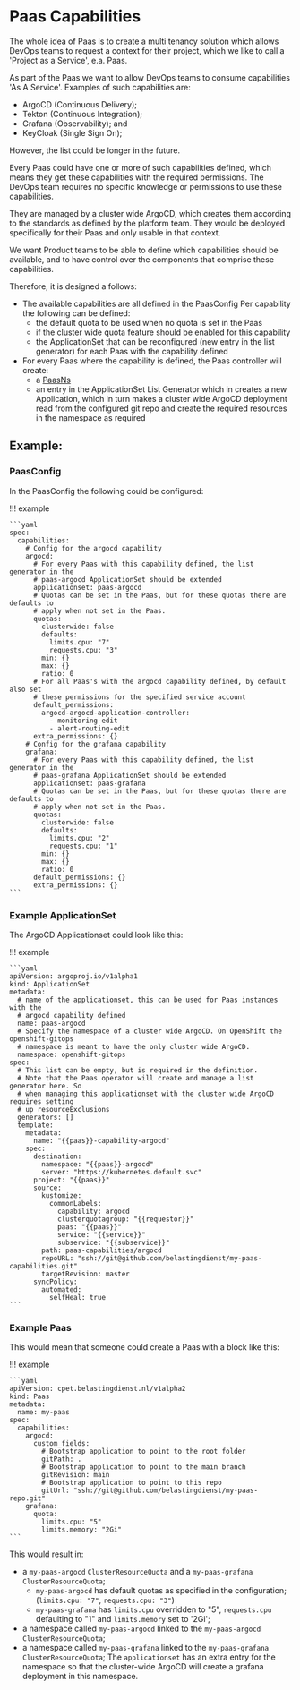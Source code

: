 # Paas Capabilities

The whole idea of Paas is to create a multi tenancy solution which allows DevOps
teams to request a context for their project, which we like to call a 'Project as a Service',
e.a. Paas.

As part of the Paas we want to allow DevOps teams to consume capabilities 'As A Service'.
Examples of such capabilities are:

- ArgoCD (Continuous Delivery);
- Tekton (Continuous Integration);
- Grafana (Observability); and
- KeyCloak (Single Sign On);

However, the list could be longer in the future.

Every Paas could have one or more of such capabilities defined, which means they
get these capabilities with the required permissions. The DevOps team requires no
specific knowledge or permissions to use these capabilities.

They are managed by a cluster wide ArgoCD, which creates them according to the
standards as defined by the platform team. They would be deployed specifically for
their Paas and only usable in that context.

We want Product teams to be able to define which capabilities should be available,
and to have control over the components that comprise these capabilities.

Therefore, it is designed a follows:

- The available capabilities are all defined in the PaasConfig
  Per capability the following can be defined:
    - the default quota to be used when no quota is set in the Paas
    - if the cluster wide quota feature should be enabled for this capability
    - the ApplicationSet that can be reconfigured (new entry in the list generator)
      for each Paas with the capability defined
- For every Paas where the capability is defined, the Paas controller will create:
    - a [PaasNs](PaasNs.yaml)
    - an entry in the ApplicationSet List Generator which in creates a new Application,
      which in turn makes a cluster wide ArgoCD deployment read from the configured git
      repo and create the required resources in the namespace as required

## Example:

### PaasConfig

In the PaasConfig the following could be configured:

!!! example

    ```yaml
    spec:
      capabilities:
        # Config for the argocd capability
        argocd:
          # For every Paas with this capability defined, the list generator in the
          # paas-argocd ApplicationSet should be extended
          applicationset: paas-argocd
          # Quotas can be set in the Paas, but for these quotas there are defaults to
          # apply when not set in the Paas.
          quotas:
            clusterwide: false
            defaults:
              limits.cpu: "7"
              requests.cpu: "3"
            min: {}
            max: {}
            ratio: 0
          # For all Paas's with the argocd capability defined, by default also set
          # these permissions for the specified service account
          default_permissions:
            argocd-argocd-application-controller:
              - monitoring-edit
              - alert-routing-edit
          extra_permissions: {}
        # Config for the grafana capability
        grafana:
          # For every Paas with this capability defined, the list generator in the
          # paas-grafana ApplicationSet should be extended
          applicationset: paas-grafana
          # Quotas can be set in the Paas, but for these quotas there are defaults to
          # apply when not set in the Paas.
          quotas:
            clusterwide: false
            defaults:
              limits.cpu: "2"
              requests.cpu: "1"
            min: {}
            max: {}
            ratio: 0
          default_permissions: {}
          extra_permissions: {}
    ```

### Example ApplicationSet

The ArgoCD Applicationset could look like this:

!!! example

    ```yaml
    apiVersion: argoproj.io/v1alpha1
    kind: ApplicationSet
    metadata:
      # name of the applicationset, this can be used for Paas instances with the
      # argocd capability defined
      name: paas-argocd
      # Specify the namespace of a cluster wide ArgoCD. On OpenShift the openshift-gitops
      # namespace is meant to have the only cluster wide ArgoCD.
      namespace: openshift-gitops
    spec:
      # This list can be empty, but is required in the definition.
      # Note that the Paas operator will create and manage a list generator here. So
      # when managing this applicationset with the cluster wide ArgoCD requires setting
      # up resourceExclusions
      generators: []
      template:
        metadata:
          name: "{{paas}}-capability-argocd"
        spec:
          destination:
            namespace: "{{paas}}-argocd"
            server: "https://kubernetes.default.svc"
          project: "{{paas}}"
          source:
            kustomize:
              commonLabels:
                capability: argocd
                clusterquotagroup: "{{requestor}}"
                paas: "{{paas}}"
                service: "{{service}}"
                subservice: "{{subservice}}"
            path: paas-capabilities/argocd
            repoURL: "ssh://git@github.com/belastingdienst/my-paas-capabilities.git"
            targetRevision: master
          syncPolicy:
            automated:
              selfHeal: true
    ```

### Example Paas

This would mean that someone could create a Paas with a block like this:

!!! example

    ```yaml
    apiVersion: cpet.belastingdienst.nl/v1alpha2
    kind: Paas
    metadata:
      name: my-paas
    spec:
      capabilities:
        argocd:
          custom_fields:
            # Bootstrap application to point to the root folder
            gitPath: .
            # Bootstrap application to point to the main branch
            gitRevision: main
            # Bootstrap application to point to this repo
            gitUrl: "ssh://git@github.com/belastingdienst/my-paas-repo.git"
        grafana:
          quota:
            limits.cpu: "5"
            limits.memory: "2Gi"
    ```

This would result in:

- a `my-paas-argocd` `ClusterResourceQuota` and a `my-paas-grafana` `ClusterResourceQuota`;
  - `my-paas-argocd` has default quotas as specified in the configuration;
     (`limits.cpu: "7"`, `requests.cpu: "3"`)
  - `my-paas-grafana` has `limits.cpu` overridden to "5", `requests.cpu` defaulting to "1" and `limits.memory` set to '2Gi';
- a namespace called `my-paas-argocd` linked to the `my-paas-argocd` `ClusterResourceQuota`;
- a namespace called `my-paas-grafana` linked to the `my-paas-grafana` `ClusterResourceQuota`;
  The `applicationset` has an extra entry for the namespace so that the cluster-wide
  ArgoCD will create a grafana deployment in this namespace.
